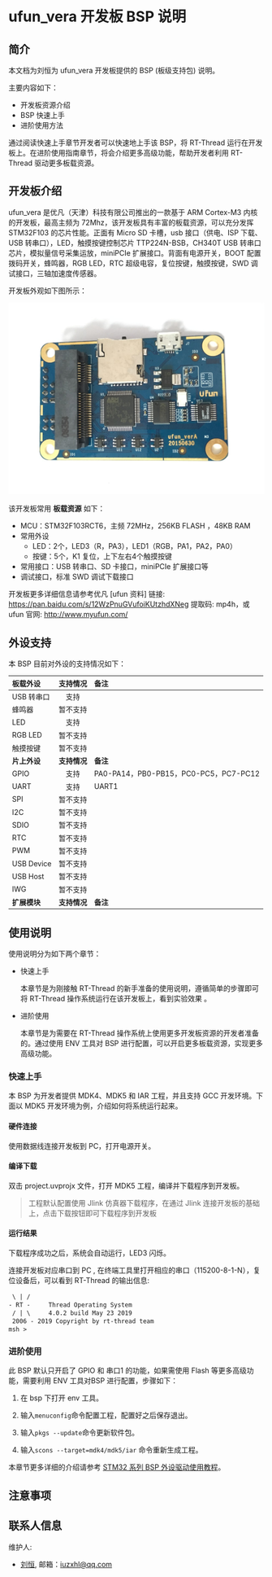 # ufun_vera 开发板 BSP 说明

## 简介

本文档为刘恒为 ufun_vera 开发板提供的 BSP (板级支持包) 说明。

主要内容如下：

- 开发板资源介绍
- BSP 快速上手
- 进阶使用方法

通过阅读快速上手章节开发者可以快速地上手该 BSP，将 RT-Thread 运行在开发板上。在进阶使用指南章节，将会介绍更多高级功能，帮助开发者利用 RT-Thread 驱动更多板载资源。

## 开发板介绍

ufun_vera 是优凡（天津）科技有限公司推出的一款基于 ARM Cortex-M3 内核的开发板，最高主频为 72Mhz，该开发板具有丰富的板载资源，可以充分发挥 STM32F103 的芯片性能。正面有 Micro SD 卡槽，usb 接口（供电、ISP 下载、USB 转串口），LED，触摸按键控制芯片 TTP224N-BSB，CH340T USB 转串口芯片，模拟量信号采集运放，miniPCIe 扩展接口。背面有电源开关，BOOT 配置拨码开关，蜂鸣器，RGB LED，RTC 超级电容，复位按键，触摸按键，SWD 调试接口，三轴加速度传感器。

开发板外观如下图所示：

![board](figures/board.jpg)

该开发板常用 **板载资源** 如下：

- MCU：STM32F103RCT6，主频 72MHz，256KB FLASH ，48KB RAM
- 常用外设
  - LED：2个，LED3（R，PA3），LED1（RGB，PA1，PA2，PA0）
  - 按键：5个，K1 复位，上下左右4个触摸按键
- 常用接口：USB 转串口、SD 卡接口，miniPCIe 扩展接口等
- 调试接口，标准 SWD 调试下载接口

开发板更多详细信息请参考优凡 [ufun 资料] 链接:  https://pan.baidu.com/s/12WzPnuGVufoiKUtzhdXNeg 提取码:  mp4h，或 ufun 官网:  http://www.myufun.com/

## 外设支持

本 BSP 目前对外设的支持情况如下：

| **板载外设**      | **支持情况** | **备注**                             |
| :----------------- | :----------: | :------------------------------------|
| USB 转串口        |     支持     |                                       |
| 蜂鸣器            |   暂不支持   |                                       |
| LED               |     支持     |                                       |
| RGB LED           |   暂不支持   |                                       |
| 触摸按键          |   暂不支持   |                                       |
| **片上外设**      | **支持情况** | **备注**                              |
| GPIO              |     支持     | PA0-PA14，PB0-PB15，PC0-PC5，PC7-PC12 |
| UART              |     支持     | UART1                                 |
| SPI               |   暂不支持   |                                       |
| I2C               |   暂不支持   |                                       |
| SDIO              |   暂不支持   |                                       |
| RTC               |   暂不支持   |                                       |
| PWM               |   暂不支持   |                                       |
| USB Device        |   暂不支持   |                                       |
| USB Host          |   暂不支持   | 		                               |
| IWG               |   暂不支持   | 		                               |
| **扩展模块**      | **支持情况** | **备注**                              |

## 使用说明

使用说明分为如下两个章节：

- 快速上手

    本章节是为刚接触 RT-Thread 的新手准备的使用说明，遵循简单的步骤即可将 RT-Thread 操作系统运行在该开发板上，看到实验效果 。

- 进阶使用

    本章节是为需要在 RT-Thread 操作系统上使用更多开发板资源的开发者准备的。通过使用 ENV 工具对 BSP 进行配置，可以开启更多板载资源，实现更多高级功能。

### 快速上手

本 BSP 为开发者提供 MDK4、MDK5 和 IAR 工程，并且支持 GCC 开发环境。下面以 MDK5 开发环境为例，介绍如何将系统运行起来。

#### 硬件连接

使用数据线连接开发板到 PC，打开电源开关。

#### 编译下载

双击 project.uvprojx 文件，打开 MDK5 工程，编译并下载程序到开发板。

> 工程默认配置使用 Jlink 仿真器下载程序，在通过 Jlink 连接开发板的基础上，点击下载按钮即可下载程序到开发板

#### 运行结果

下载程序成功之后，系统会自动运行，LED3 闪烁。

连接开发板对应串口到 PC , 在终端工具里打开相应的串口（115200-8-1-N），复位设备后，可以看到 RT-Thread 的输出信息:

```
 \ | /
- RT -     Thread Operating System
 / | \     4.0.2 build May 23 2019
 2006 - 2019 Copyright by rt-thread team
msh >
```

### 进阶使用

此 BSP 默认只开启了 GPIO 和 串口1 的功能，如果需使用 Flash 等更多高级功能，需要利用 ENV 工具对BSP 进行配置，步骤如下：

1. 在 bsp 下打开 env 工具。

2. 输入`menuconfig`命令配置工程，配置好之后保存退出。

3. 输入`pkgs --update`命令更新软件包。

4. 输入`scons --target=mdk4/mdk5/iar` 命令重新生成工程。

本章节更多详细的介绍请参考 [STM32 系列 BSP 外设驱动使用教程](../docs/STM32系列BSP外设驱动使用教程.md)。

## 注意事项

## 联系人信息

维护人:

-  [刘恒](https://github.com/lhxzui), 邮箱：<iuzxhl@qq.com>